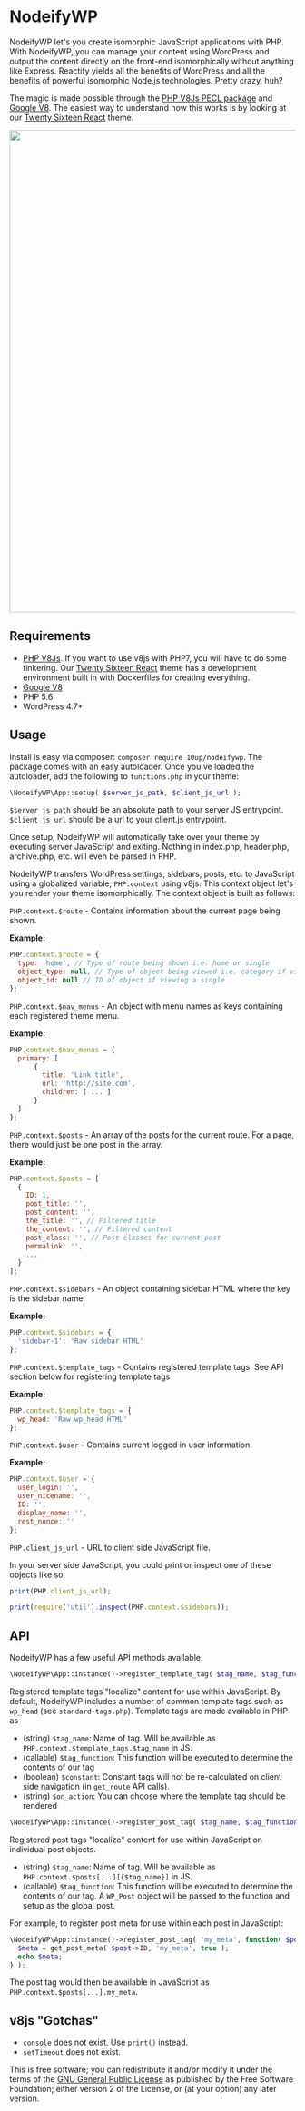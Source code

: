 # NodeifyWP

NodeifyWP let's you create isomorphic JavaScript applications with PHP. With NodeifyWP, you can manage your content using WordPress and output the content directly on the front-end isomorphically without anything like Express. Reactify yields all the benefits of WordPress and all the benefits of powerful isomorphic Node.js technologies. Pretty crazy, huh?

The magic is made possible through the [PHP V8Js PECL package](https://pecl.php.net/package/v8js) and [Google V8](https://developers.google.com/v8/). The easiest way to understand how this works is by looking at our [Twenty Sixteen React](https://github.com/10up/twentysixteenreact) theme.

<p align="center">
<a href="http://10up.com/contact/"><img src="https://10updotcom-wpengine.s3.amazonaws.com/uploads/2016/10/10up-Github-Banner.png" width="850"></a>
</p>

## Requirements

* [PHP V8Js](https://pecl.php.net/package/v8js). If you want to use v8js with PHP7, you will have to do some tinkering. Our [Twenty Sixteen React](https://github.com/10up/twentysixteenreact) theme has a development environment built in with Dockerfiles for creating everything.
* [Google V8](https://developers.google.com/v8/)
* PHP 5.6
* WordPress 4.7+

## Usage

Install is easy via composer: `composer require 10up/nodeifywp`. The package comes with an easy autoloader. Once you've loaded the autoloader, add the following to `functions.php` in your theme:

```php
\NodeifyWP\App::setup( $server_js_path, $client_js_url );
```

`$server_js_path` should be an absolute path to your server JS entrypoint. `$client_js_url` should be a url to your client.js entrypoint.

Once setup, NodeifyWP will automatically take over your theme by executing server JavaScript and exiting. Nothing in index.php, header.php, archive.php, etc. will even be parsed in PHP.

NodeifyWP transfers WordPress settings, sidebars, posts, etc. to JavaScript using a globalized variable, `PHP.context` using v8js. This context object let's you render your theme isomorphically. The context object is built as follows:

`PHP.context.$route` - Contains information about the current page being shown.

__Example:__
```javascript
PHP.context.$route = {
  type: 'home', // Type of route being shown i.e. home or single
  object_type: null, // Type of object being viewed i.e. category if viewing a category archive
  object_id: null // ID of object if viewing a single
};
```

`PHP.context.$nav_menus` - An object with menu names as keys containing each registered theme menu.

__Example:__
```javascript
PHP.context.$nav_menus = {
  primary: [
      {
        title: 'Link title',
        url: 'http://site.com',
        children: [ ... ]
      }
  ]
};
```

`PHP.context.$posts` - An array of the posts for the current route. For a page, there would just be one post in the array.

__Example:__
```javascript
PHP.context.$posts = [
  {
    ID: 1,
    post_title: '',
    post_content: '',
    the_title: '', // Filtered title
    the_content: '', // Filtered content
    post_class: '', // Post classes for current post
    permalink: '',
    ...
  }
];
```

`PHP.context.$sidebars` - An object containing sidebar HTML where the key is the sidebar name.

__Example:__
```javascript
PHP.context.$sidebars = {
  'sidebar-1': 'Raw sidebar HTML'
};
```

`PHP.context.$template_tags` - Contains registered template tags. See API section below for registering template tags

__Example:__
```javascript
PHP.context.$template_tags = {
  wp_head: 'Raw wp_head HTML'
};
```

`PHP.context.$user` - Contains current logged in user information.

__Example:__
```javascript
PHP.context.$user = {
  user_login: '',
  user_nicename: '',
  ID: '',
  display_name: '',
  rest_nonce: ''
};
```

`PHP.client_js_url` - URL to client side JavaScript file.

In your server side JavaScript, you could print or inspect one of these objects like so:
```javascript
print(PHP.client_js_url);

print(require('util').inspect(PHP.context.$sidebars));
```

## API

NodeifyWP has a few useful API methods available:

```php
\NodeifyWP\App::instance()->register_template_tag( $tag_name, $tag_function, $constant = true, $on_action = 'nodeifywp_render' );
```

Registered template tags "localize" content for use within JavaScript. By default, NodeifyWP includes a number of common template tags such as `wp_head` (see `standard-tags.php`). Template tags are made available in PHP as 

* (string) `$tag_name`: Name of tag. Will be available as `PHP.context.$template_tags.$tag_name` in JS.
* (callable) `$tag_function`: This function will be executed to determine the contents of our tag
* (boolean) `$constant`: Constant tags will not be re-calculated on client side navigation (in `get_route` API calls).
* (string) `$on_action`: You can choose where the template tag should be rendered

```php
\NodeifyWP\App::instance()->register_post_tag( $tag_name, $tag_function );
```

Registered post tags "localize" content for use within JavaScript on individual post objects.

* (string) `$tag_name`: Name of tag. Will be available as `PHP.context.$posts[...][{$tag_name}]` in JS.
* (callable) `$tag_function`: This function will be executed to determine the contents of our tag. A `WP_Post` object will be passed to the function and setup as the global post.

For example, to register post meta for use within each post in JavaScript:

```php
\NodeifyWP\App::instance()->register_post_tag( 'my_meta', function( $post ) {
  $meta = get_post_meta( $post->ID, 'my_meta', true );
  echo $meta;
} );
```

The post tag would then be available in JavaScript as `PHP.context.$posts[...].my_meta`.

## v8js "Gotchas"

* `console` does not exist. Use `print()` instead.
* `setTimeout` does not exist.

This is free software; you can redistribute it and/or modify it under the terms of the [GNU General Public License](http://www.gnu.org/licenses/gpl-2.0.html) as published by the Free Software Foundation; either version 2 of the License, or (at your option) any later version.